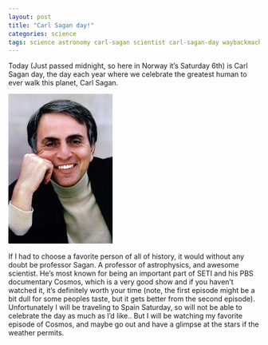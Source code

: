 ```yaml
---
layout: post
title: "Carl Sagan day!"
categories: science
tags: science astronomy carl-sagan scientist carl-sagan-day waybackmachine
---
```


Today (Just passed midnight, so here in Norway it’s Saturday 6th) is Carl Sagan day, the day each year where we celebrate the greatest human to ever walk this planet, Carl Sagan.

![Carl Sagan](/images/2010-sagan.jpg)

If I had to choose a favorite person of all of history, it would without any doubt be professor Sagan. A professor of astrophysics, and awesome scientist. He’s most known for being an important part of SETI and his PBS documentary Cosmos, which is a very good show and if you haven’t watched it, it’s definitely worth your time (note, the first episode might be a bit dull for some peoples taste, but it gets better from the second episode). Unfortunately I will be traveling to Spain Saturday, so will not be able to celebrate the day as much as I’d like.. But I will be watching my favorite episode of Cosmos, and maybe go out and have a glimpse at the stars if the weather permits.
